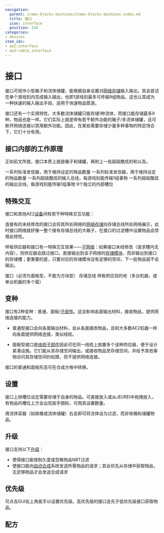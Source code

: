 ```yaml
---
navigation:
  parent: items-blocks-machines/items-blocks-machines-index.md
  title: 接口
  icon: interface
  position: 210
categories:
- devices
item_ids:
- ae2:interface
- ae2:cable_interface
---
```


# 接口

<Row gap="20">
<BlockImage id="interface" scale="8" />
<GameScene zoom="8" background="transparent">
  <ImportStructure src="../assets/blocks/cable_interface.snbt" />
</GameScene>
</Row>

接口可视作小型箱子和流体储罐，能根据自身设置对[网络存储](../ae2-mechanics/import-export-storage.md)输入输出。其会尝试在单个游戏刻内完成输入输出，也即1游戏刻最多可传输9组物品，这也让其成为一种快速的输入输出手段，适用于快速物品管道。

接口还有一个实用特性，大多数流体储罐只能存储1种流体，而接口能存储最多9种，物品也是一样。它们实际上就是带有若干额外功能的箱子/多流体储罐，且可断开网络连接以禁用额外功能。因此，在某些需要存储少量多种事物的特定场合下，它们十分有用。

## 接口内部的工作原理

正如前文所提，接口本质上就是箱子和储罐，再附上一些超级酷炫的<ItemLink id="import_bus" />和<ItemLink id="export_bus" />以及<ItemLink id="level_emitter" />。

<GameScene zoom="3" interactive={true}>
  <ImportStructure src="../assets/assemblies/interface_internals.snbt" />

  <BoxAnnotation color="#dddddd" min="1.3 0.3 1.3" max="9.7 1 1.7">
        一系列标准发信器，用于维持设定的物品数量
        <GameScene zoom="4" background="transparent">
        <ImportStructure src="../assets/blocks/level_emitter.snbt" />
        </GameScene>
  </BoxAnnotation>

  <BoxAnnotation color="#dddddd" min="1.3 4 1.3" max="9.7 4.7 1.7">
        一系列标准发信器，用于维持设定的物品数量
        <GameScene zoom="4" background="transparent">
        <ImportStructure src="../assets/blocks/level_emitter.snbt" />
        </GameScene>
  </BoxAnnotation>

  <BoxAnnotation color="#dddddd" min="1.3 1.3 1.3" max="9.7 2 1.7">
        一系列超级酷炫的输入总线，每游戏刻能传输1组事物
        <GameScene zoom="4" background="transparent">
        <ImportStructure src="../assets/blocks/import_bus.snbt" />
        </GameScene>
  </BoxAnnotation>

  <BoxAnnotation color="#dddddd" min="1.3 3 1.3" max="9.7 3.7 1.7">
        一系列超级酷炫的输出总线，每游戏刻能传输1组事物
        <GameScene zoom="4" background="transparent">
        <ImportStructure src="../assets/blocks/export_bus.snbt" />
        </GameScene>
  </BoxAnnotation>

  <BoxAnnotation color="#dddddd" min="1 2 1" max="10 3 2">
        9个独立的内部槽位
  </BoxAnnotation>

  <IsometricCamera yaw="195" pitch="15" />
</GameScene>

## 特殊交互

接口和其他AE2[设备](../ae2-mechanics/devices.md)间有若干种特殊交互功能：

连接有<ItemLink id="storage_bus" />的未经修改的接口会将其所处网络的[网络存储](../ae2-mechanics/import-export-storage.md)向存储总线所处网络展示，此时接口网络就好像一整个接有存储总线的大箱子。在接口的过滤槽中设置物品会禁用此特性。

<GameScene zoom="6" interactive={true}>
  <ImportStructure src="../assets/assemblies/interface_storage.snbt" />
  <IsometricCamera yaw="195" pitch="30" />
</GameScene>

样板供应器和接口有一特殊交互效果⸺[子网络](../ae2-mechanics/subnetworks.md)：如果接口未经修改（请求槽内无内容），则供应器会跳过接口，直接输出到该子网络的[存储模块](../ae2-mechanics/import-export-storage.md)，而非输出到接口的存储槽；更重要的是，只要对应的存储模块没有足够的空间，下一批物品就不会输出。

<GameScene zoom="6" background="transparent">
<ImportStructure src="../assets/assemblies/provider_interface_storage.snbt" />

<BoxAnnotation color="#dddddd" min="2.7 0 1" max="3 1 2">
        接口（必须为面板型，不能为方块型）
  </BoxAnnotation>

<BoxAnnotation color="#dddddd" min="1 0 0" max="1.3 1 4">
        存储总线
  </BoxAnnotation>

<BoxAnnotation color="#dddddd" min="0 0 0" max="1 1 4">
        样板供应目的地（多台机器，或单台机器的多个面）
  </BoxAnnotation>

<IsometricCamera yaw="185" pitch="30" />
</GameScene>

## 变种

接口有2种变种：普通、面板/[子部件](../ae2-mechanics/cable-subparts.md)。这会影响各面输出材料，接收物品，提供网络连接的能力。

*   普通型接口会向各面输出材料，会从各面接收物品，且和大多数AE2机器一样向各面提供网络连接，类似线缆。

*   面板型接口是[线缆子部件](../ae2-mechanics/cable-subparts.md)因此可在同一线缆上放置多个该种供应器，便于设计紧凑设施。它们能从其存储空间输出，或接收物品至存储空间，并给予其他事物访问其存储空间的权限，但不提供网络连接。

接口的普通和面板形态可在合成方格中转换。

## 设置

接口上排槽位设定需要存储于自身的物品。可直接放入或从JEI/REI中拖拽放入，有物品的槽位上方会出现扳手图标，可用其设置数量。

用流体容器（如铁桶或流体储罐）右击即可将流体设为过滤，而非铁桶和储罐物品。

## 升级

接口支持以下[升级](upgrade_cards.md)：

*   <ItemLink id="fuzzy_card" />使得接口能按耐久度或忽略物品NBT过滤
*   <ItemLink id="crafting_card" />使接口能向[自动合成](../ae2-mechanics/autocrafting.md)系统发送所需物品的请求；其会优先从存储中获取物品，无足够物品才会发送合成请求

## 优先级

可点击GUI右上角扳手以设置优先级。高优先级的接口会先于低优先级接口获取物品。

## 配方

<Recipe id="network/blocks/interfaces_interface" />

<RecipeFor id="cable_interface" />
